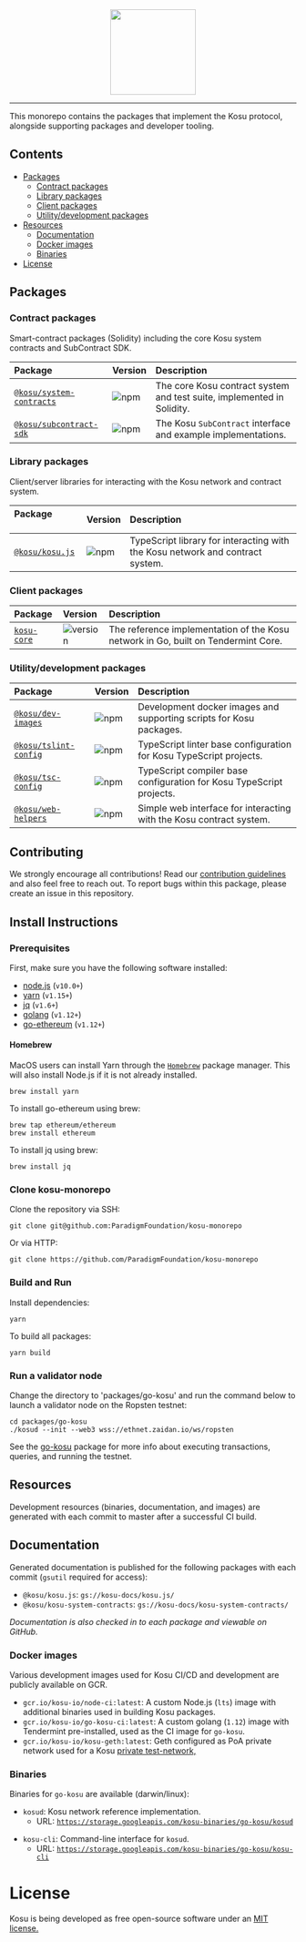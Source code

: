 <center>
    <img src="https://storage.googleapis.com/kosu-general-storage/kosu_logo.png" width="150px" >
</center>

---

This monorepo contains the packages that implement the Kosu protocol, alongside supporting packages and developer tooling.

## Contents

-   [Packages](#packages)
    -   [Contract packages](#contract-packages)
    -   [Library packages](#library-packages)
    -   [Client packages](#client-packages)
    -   [Utility/development packages](#utility-development-packages)
-   [Resources](#resources)
    -   [Documentation](#documentation)
    -   [Docker images](#docker-images)
    -   [Binaries](#binaries)
-   [License](#license)

## Packages

### Contract packages

Smart-contract packages (Solidity) including the core Kosu system contracts and SubContract SDK.

| Package &nbsp; &nbsp; &nbsp; &nbsp; &nbsp; &nbsp;            | Version                                                        | Description                                                            |
| :----------------------------------------------------------- | :------------------------------------------------------------- | :--------------------------------------------------------------------- |
| [`@kosu/system-contracts`](./packages/kosu-system-contracts) | ![npm](https://img.shields.io/npm/v/@kosu/subcontract-sdk.svg) | The core Kosu contract system and test suite, implemented in Solidity. |
| [`@kosu/subcontract-sdk`](./packages/kosu-sdk-contracts)     | ![npm](https://img.shields.io/npm/v/@kosu/subcontract-sdk.svg) | The Kosu `SubContract` interface and example implementations.          |

### Library packages

Client/server libraries for interacting with the Kosu network and contract system.

| Package &nbsp; &nbsp; &nbsp; &nbsp; &nbsp; &nbsp; | Version                                                | Description                                                                   |
| :------------------------------------------------ | :----------------------------------------------------- | :---------------------------------------------------------------------------- |
| [`@kosu/kosu.js`](./packages/kosu.js)             | ![npm](https://img.shields.io/npm/v/@kosu/kosu.js.svg) | TypeScript library for interacting with the Kosu network and contract system. |

### Client packages

| Package                           | Version                                                          | Description                                                                       |
| :-------------------------------- | :--------------------------------------------------------------- | :-------------------------------------------------------------------------------- |
| [`kosu-core`](./packages/go-kosu) | ![version](https://img.shields.io/badge/version-0.0.0-green.svg) | The reference implementation of the Kosu network in Go, built on Tendermint Core. |

### Utility/development packages

| Package &nbsp; &nbsp; &nbsp; &nbsp; &nbsp; &nbsp; | Version                                                      | Description                                                          |
| :------------------------------------------------ | :----------------------------------------------------------- | :------------------------------------------------------------------- |
| [`@kosu/dev-images`](./packages/dev-images)       | ![npm](https://img.shields.io/npm/v/@kosu/dev-images.svg)    | Development docker images and supporting scripts for Kosu packages.  |
| [`@kosu/tslint-config`](./packages/tslint-config) | ![npm](https://img.shields.io/npm/v/@kosu/tslint-config.svg) | TypeScript linter base configuration for Kosu TypeScript projects.   |
| [`@kosu/tsc-config`](./packages/tsc-config)       | ![npm](https://img.shields.io/npm/v/@kosu/tsc-config.svg)    | TypeScript compiler base configuration for Kosu TypeScript projects. |
| [`@kosu/web-helpers`](./packages/web-helpers)     | ![npm](https://img.shields.io/npm/v/@kosu/web-helpers.svg)   | Simple web interface for interacting with the Kosu contract system.  |

## Contributing

We strongly encourage all contributions! Read our [contribution guidelines](https://github.com/ParadigmFoundation/management/blob/master/development_guidelines.md) and also feel free to reach out. To report bugs within this package, please create an issue in this repository.

## Install Instructions 

### Prerequisites

First, make sure you have the following software installed: 

-   [node.js](https://nodejs.org/en/download/) (`v10.0+`)
-   [yarn](https://yarnpkg.com/lang/en/docs/install/#mac-stable) (`v1.15+`)
-   [jq](https://stedolan.github.io/jq/download/) (`v1.6+`) 
-   [golang](https://golang.org/dl/) (`v1.12+`)
-   [go-ethereum](https://github.com/ethereum/go-ethereum/wiki/Building-Ethereum) (`v1.12+`)

#### Homebrew

MacOS users can install Yarn through the [`Homebrew`](https://brew.sh/) package manager. This will also install Node.js if it is not already installed.

```
brew install yarn
```

To install go-ethereum using brew:

```
brew tap ethereum/ethereum
brew install ethereum
```

To install jq using brew:

```
brew install jq
```

### Clone kosu-monorepo

Clone the repository via SSH:

```
git clone git@github.com:ParadigmFoundation/kosu-monorepo
```

Or via HTTP:

```
git clone https://github.com/ParadigmFoundation/kosu-monorepo
```

### Build and Run

Install dependencies:

```
yarn
```

To build all packages:

```
yarn build
```

### Run a validator node

Change the directory to 'packages/go-kosu' and run the command below to launch a validator node on the Ropsten testnet:

```
cd packages/go-kosu
./kosud --init --web3 wss://ethnet.zaidan.io/ws/ropsten
```

See the [go-kosu](https://github.com/ParadigmFoundation/kosu-monorepo/tree/master/packages/go-kosu) package for more info about executing transactions, queries, and running the testnet.

## Resources

Development resources (binaries, documentation, and images) are generated with each commit to master after a successful CI build.

## Documentation

Generated documentation is published for the following packages with each commit (`gsutil` required for access):

-   `@kosu/kosu.js`: `gs://kosu-docs/kosu.js/`
-   `@kosu/kosu-system-contracts`: `gs://kosu-docs/kosu-system-contracts/`

_Documentation is also checked in to each package and viewable on GitHub._

### Docker images

Various development images used for Kosu CI/CD and development are publicly available on GCR.

-   `gcr.io/kosu-io/node-ci:latest`: A custom Node.js (`lts`) image with additional binaries used in building Kosu packages.
-   `gcr.io/kosu-io/go-kosu-ci:latest`: A custom golang (`1.12`) image with Tendermint pre-installed, used as the CI image for `go-kosu`.
-   `gcr.io/kosu-io/kosu-geth:latest`: Geth configured as PoA private network used for a Kosu [private test-network,](https://github.com/ParadigmFoundation/kosu-monorepo/blob/master/packages/kosu-system-contracts/README.md)

### Binaries

Binaries for `go-kosu` are available (darwin/linux):

-   `kosud`: Kosu network reference implementation.
    -   URL: [`https://storage.googleapis.com/kosu-binaries/go-kosu/kosud`](https://storage.googleapis.com/kosu-binaries/go-kosu/kosud)

<nbsp>

-   `kosu-cli`: Command-line interface for `kosud`.
    -   URL: [`https://storage.googleapis.com/kosu-binaries/go-kosu/kosu-cli`](https://storage.googleapis.com/kosu-binaries/go-kosu/kosu-cli)

# License

Kosu is being developed as free open-source software under an [MIT license.](./LICENSE)
